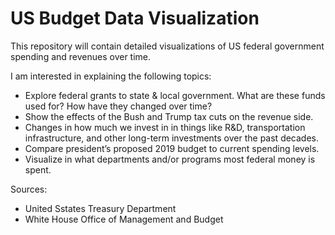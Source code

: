 # US Budget Data Visualization
This repository will contain detailed visualizations of US federal government spending and revenues over time. 

I am interested in explaining the following topics:
* Explore federal grants to state & local government. What are these funds used for? How have they changed over time?
* Show the effects of the Bush and Trump tax cuts on the revenue side. 
* Changes in how much we invest in in things like R&D, transportation infrastructure, and other long-term investments over the past decades. 
* Compare president’s proposed 2019 budget to current spending levels. 
* Visualize in what departments and/or programs most federal money is spent.

Sources:
* United Sstates Treasury Department
* White House Office of Management and Budget